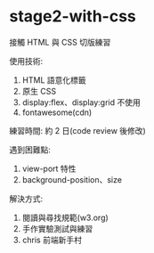 # stage2-with-css
接觸 HTML 與 CSS 切版練習

使用技術:
1. HTML 語意化標籤
2. 原生 CSS
3. display:flex、display:grid 不使用
4. fontawesome(cdn)

練習時間: 約 2 日(code review 後修改)

遇到困難點:
1. view-port 特性
2. background-position、size 

解決方式:
1. 閱讀與尋找規範(w3.org)
2. 手作實驗測試與練習
3. chris 前端新手村
